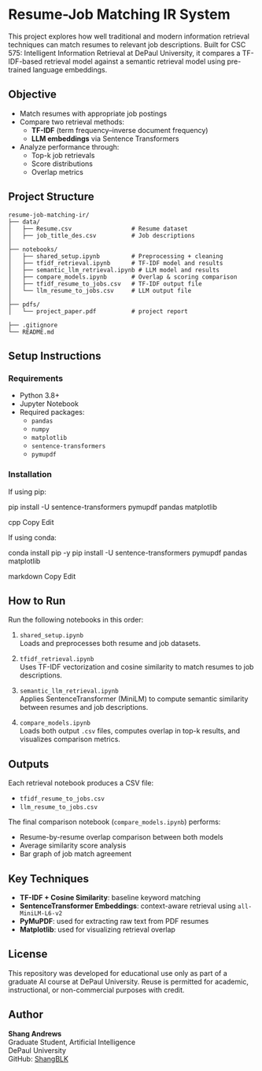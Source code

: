 # Resume-Job Matching IR System

This project explores how well traditional and modern information retrieval techniques can match resumes to relevant job descriptions. Built for CSC 575: Intelligent Information Retrieval at DePaul University, it compares a TF-IDF-based retrieval model against a semantic retrieval model using pre-trained language embeddings.

## Objective

- Match resumes with appropriate job postings
- Compare two retrieval methods:
  - **TF-IDF** (term frequency–inverse document frequency)
  - **LLM embeddings** via Sentence Transformers
- Analyze performance through:
  - Top-k job retrievals
  - Score distributions
  - Overlap metrics

## Project Structure


```text
resume-job-matching-ir/
├── data/
│   ├── Resume.csv                 # Resume dataset
│   ├── job_title_des.csv          # Job descriptions
│
├── notebooks/
│   ├── shared_setup.ipynb         # Preprocessing + cleaning
│   ├── tfidf_retrieval.ipynb      # TF-IDF model and results
│   ├── semantic_llm_retrieval.ipynb # LLM model and results
│   ├── compare_models.ipynb       # Overlap & scoring comparison
│   ├── tfidf_resume_to_jobs.csv   # TF-IDF output file
│   └── llm_resume_to_jobs.csv     # LLM output file
│
├── pdfs/
│   └── project_paper.pdf          # project report

├── .gitignore
└── README.md
```

## Setup Instructions

### Requirements

- Python 3.8+
- Jupyter Notebook
- Required packages:
  - `pandas`
  - `numpy`
  - `matplotlib`
  - `sentence-transformers`
  - `pymupdf`

### Installation

If using pip:

pip install -U sentence-transformers pymupdf pandas matplotlib

cpp
Copy
Edit

If using conda:

conda install pip -y
pip install -U sentence-transformers pymupdf pandas matplotlib

markdown
Copy
Edit

## How to Run

Run the following notebooks in this order:

1. `shared_setup.ipynb`  
   Loads and preprocesses both resume and job datasets.

2. `tfidf_retrieval.ipynb`  
   Uses TF-IDF vectorization and cosine similarity to match resumes to job descriptions.

3. `semantic_llm_retrieval.ipynb`  
   Applies SentenceTransformer (MiniLM) to compute semantic similarity between resumes and job descriptions.

4. `compare_models.ipynb`  
   Loads both output `.csv` files, computes overlap in top-k results, and visualizes comparison metrics.

## Outputs

Each retrieval notebook produces a CSV file:

- `tfidf_resume_to_jobs.csv`  
- `llm_resume_to_jobs.csv`

The final comparison notebook (`compare_models.ipynb`) performs:

- Resume-by-resume overlap comparison between both models
- Average similarity score analysis
- Bar graph of job match agreement

## Key Techniques

- **TF-IDF + Cosine Similarity**: baseline keyword matching
- **SentenceTransformer Embeddings**: context-aware retrieval using `all-MiniLM-L6-v2`
- **PyMuPDF**: used for extracting raw text from PDF resumes
- **Matplotlib**: used for visualizing retrieval overlap

## License

This repository was developed for educational use only as part of a graduate AI course at DePaul University. Reuse is permitted for academic, instructional, or non-commercial purposes with credit.

## Author

**Shang Andrews**  
Graduate Student, Artificial Intelligence  
DePaul University  
GitHub: [ShangBLK](https://github.com/ShangBLK)
